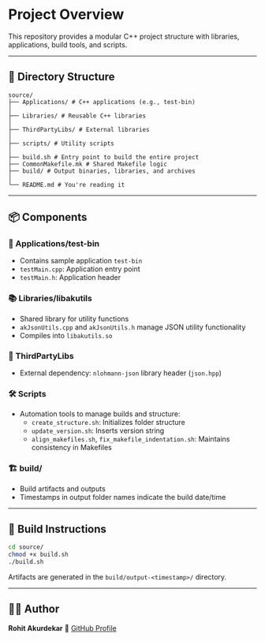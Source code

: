 # Project Overview

This repository provides a modular C++ project structure with libraries, applications, build tools, and scripts.

---

## 📁 Directory Structure

```
source/
├── Applications/ # C++ applications (e.g., test-bin)
│
├── Libraries/ # Reusable C++ libraries
│
├── ThirdPartyLibs/ # External libraries
│
├── scripts/ # Utility scripts
│
├── build.sh # Entry point to build the entire project
├── CommonMakefile.mk # Shared Makefile logic
├── build/ # Output binaries, libraries, and archives
│
└── README.md # You're reading it
```

---

## 📦 Components

### 🔧 Applications/test-bin
- Contains sample application `test-bin`
- `testMain.cpp`: Application entry point
- `testMain.h`: Application header

### 📚 Libraries/libakutils
- Shared library for utility functions
- `akJsonUtils.cpp` and `akJsonUtils.h` manage JSON utility functionality
- Compiles into `libakutils.so`

### 🧰 ThirdPartyLibs
- External dependency: `nlohmann-json` library header (`json.hpp`)

### 🛠️ Scripts
- Automation tools to manage builds and structure:
  - `create_structure.sh`: Initializes folder structure
  - `update_version.sh`: Inserts version string
  - `align_makefiles.sh`, `fix_makefile_indentation.sh`: Maintains consistency in Makefiles

### 🏗️ build/
- Build artifacts and outputs
- Timestamps in output folder names indicate the build date/time

---

## 🚀 Build Instructions

```bash
cd source/
chmod +x build.sh
./build.sh
```

Artifacts are generated in the `build/output-<timestamp>/` directory.

---

## 🧑‍💻 Author

**Rohit Akurdekar**
🔗 [GitHub Profile](https://github.com/RohitAkurdekar)
